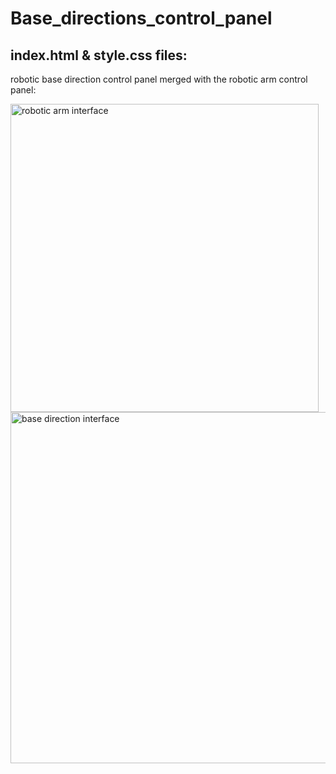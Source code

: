 
# Base_directions_control_panel

## index.html & style.css files:
robotic base direction control panel merged with the robotic arm control panel:

<img width="493" alt="robotic arm interface " src="https://user-images.githubusercontent.com/85778891/123818714-e380dd00-d901-11eb-8bfe-6223fecbb0cb.png"> <img width="562" alt="base direction interface " src="https://user-images.githubusercontent.com/85778891/123819044-25118800-d902-11eb-9a73-f0a8a4d15542.png">



